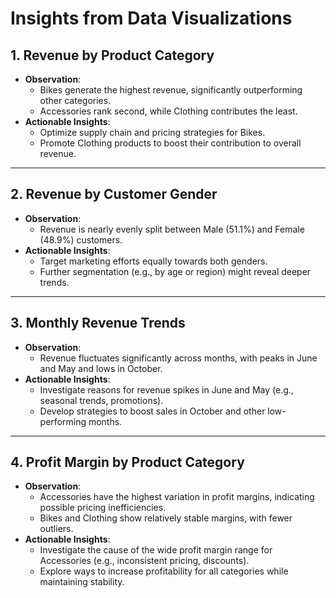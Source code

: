# Insights from Data Visualizations

## 1. Revenue by Product Category
- **Observation**:
  - Bikes generate the highest revenue, significantly outperforming other categories.
  - Accessories rank second, while Clothing contributes the least.
- **Actionable Insights**:
  - Optimize supply chain and pricing strategies for Bikes.
  - Promote Clothing products to boost their contribution to overall revenue.

---

## 2. Revenue by Customer Gender
- **Observation**:
  - Revenue is nearly evenly split between Male (51.1%) and Female (48.9%) customers.
- **Actionable Insights**:
  - Target marketing efforts equally towards both genders.
  - Further segmentation (e.g., by age or region) might reveal deeper trends.

---

## 3. Monthly Revenue Trends
- **Observation**:
  - Revenue fluctuates significantly across months, with peaks in June and May and lows in October.
- **Actionable Insights**:
  - Investigate reasons for revenue spikes in June and May (e.g., seasonal trends, promotions).
  - Develop strategies to boost sales in October and other low-performing months.

---

## 4. Profit Margin by Product Category
- **Observation**:
  - Accessories have the highest variation in profit margins, indicating possible pricing inefficiencies.
  - Bikes and Clothing show relatively stable margins, with fewer outliers.
- **Actionable Insights**:
  - Investigate the cause of the wide profit margin range for Accessories (e.g., inconsistent pricing, discounts).
  - Explore ways to increase profitability for all categories while maintaining stability.
